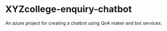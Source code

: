 # XYZcollege-enquiry-chatbot
An azure project for creating a chatbot using QnA maker and bot services.
